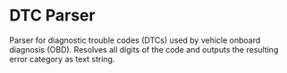 # DTC Parser

Parser for diagnostic trouble codes (DTCs) used by vehicle onboard diagnosis (OBD). Resolves all digits of the code and outputs the resulting error category as text string.
